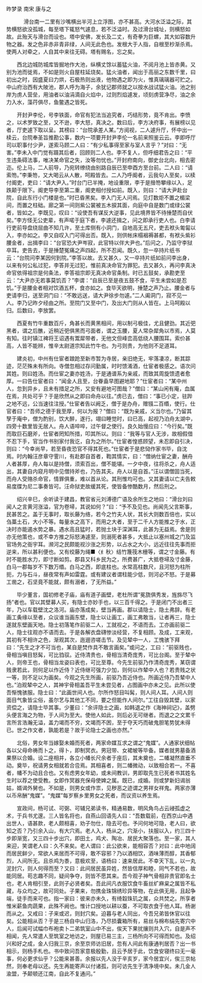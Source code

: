 昨梦录 南宋 康与之

　
　　滑台南一二里有沙嘴横出半河上立浮图，亦不甚高。大河水泛溢之际，其势横怒欲没孤城，每至塔下辄怒气遽息，若不泛溢时。及过滑台城址，则横怒如故。此殆天与滑台而设也。塔中安佛，发长及二丈，有奇拳为巨螺，其大如容数升物之器。发之色非赤非青非绿，人间无此色也。发根大于人指，自根至杪渐杀焉。使两人对牵之，人自其中来往无碍。塔有赐名，忘之矣。

　　西北边城防城库皆掘地作大池，纵横丈馀以蓄猛火油，不阅月池上皆赤黄。又别为池而徙焉，不如是则火自屋柱延烧矣。猛火油者，闻出于高丽之东数千里，曰初出之时，因盛夏曰力烘，石极热则出液，他物遇之即为火，惟真璃璃器可贮之。中山府治西有大陂池，郡人呼为海子，余犹记郡师就之以按水战试猛火油。池之别岸为虏人营垒，用油者以油涓滴自火焰中，过则烈焰遽发，顷刻虏营净尽，油之余力入水，藻荇俱尽，鱼鳖遇之皆死。

　　开封尹李伦，号李铁面，命官有犯法当追究者，巧结形势，竟不肯出。李愤之，以术罗致之至，又不逊，李大怒，真决之。数曰后，李方决府事，有展榜以见者，厅吏遽下取以呈。其榜曰：“台院承差人某。”方阅视，二人遽升厅，怀中出一椟云，台院奉圣旨推勘公事，数内一项要开封尹李伦一名前来照鉴云云。李即呼厅司以职事付少尹，遂索马顾二人曰：“有少私事得至家与室人言乎？”对曰：“无害。”李未入中门觉有蹑其后者，回顾则二人也。李不复人，但呼细君告之曰：“平生违条碍法事，唯决某命官之失，汝等勿忧也。”开封府南向，御史台北向，相去密迩。伦上马，二人前导，乃宛转缭绕由别路自辰已至申酉方至台前。二人曰：“请索笏。”李秉笏，又大喝云从人散，呵殿皆去。二人乃呼阍者，云我句人至矣，以椟付阍吏，吏曰：“请大尹入。”时台门已半掩，地设重限，李于是搢笏攀缘以入，足跌颠于限下。阍吏导李至第二重，阍吏相付授如前。既入，则曰：“请大尹赴台院，自此东行小门楼是也。”时已昏黑矣。李入门无人问焉。见灯数炬不置之楣梁间，而置之柱础。廊之第一间则紫公裳被五木捩其面，向庭中自是数门或绿公裳者，皆如之。李既见，叹曰：“设使吾有谋反大逆事，见此境界皆不待捶楚而自伏矣。”李方怪无公吏辈，有声喏于庭下者，李遽还揖之，问之即承行吏人也。白李请行吏前导盘绕屈曲不知几许，至土库侧有小洞门，自地高无五尺，吏去袱头匍匐以入，李亦如之。李又自叹入门可得出否。既入，则供帐床榻裀褥甚都，有袱头紫衫腰金者，出揖李曰：“台官恐大尹岑寂，此官特以伴大尹也。”后问之，乃监守李狱卒耳。吏告去，于是捶楚冤痛之声四起，所不忍闻。既久，忽一卒持片纸书云：“台院问李某因何到院。”李答以故。去又甚久，又一卒持片纸如前问李出身，以来有何公私过犯，李答并无过犯，惟前真决命官为罪犯。去又甚久，再问李真决命官依得祖宗是何条法，李答祖宗即无真决命官条制。时已五鼓矣，承勘吏至云：“大尹亦无若事莫饥否？”李谓：“自辰已至是夜五鼓不食，平生未尝如是忍饥。”于是腰金者相对饮酒五杯，食亦如之。食毕天欲明，捶楚之声乃止。腰金者与吏请李归，送至洞门曰：“不敢远送，请大尹徐步勿遽。”二人阖洞门，寂不见一人。李乃记昨夕经由之所。至院门又至中门，及出大门则从人皆在。上马呵殿以归。后数曰，李放罢。

　　西夏有竹牛重数百斤，角甚长而黄黑相间，用以制弓极佳，尤且健劲。其近弝黑者，谓之后醮，近稍近弝俱黑而弓面者，谓之玉腰，夏人常杂犀角以市焉，人莫有知。往时镇江裨将王诏遇有鬻犀带者，无他文但峰峦高低绕人腰围耳。索价甚高，人皆不能辨，惟辛太尉道宗知此竹牛也。为弓则贵，为他则不足道耳。

　　建炎初，中州有仕宦者踉跄至新市暂为寺居，亲旧绝无，牢落凄凉，断其踪迹，茫茫殊未有所向。寺僧忽相过存问勤属，时时馈淆酒，仕宦者极感之。语次问其姓。则曰姓汤。而仕宦之妻亦姓汤，于是通谱系为亲戚，而致其周旋馈遗者愈厚。一曰告仕宦者曰：“闻金人且至，台眷盍早图避地耶？”仕宦者曰：“某中州人，忽到异乡，且未有措足之所，又安有避地可图哉？”僧曰：“某山闲有庵，血属在焉，共处可乎？于是欣然从之即曰命舟以往。”虏已去，僧曰：“事已小定，驻跸之地不远，公当速往注授。”仕宦者告以阙乏，僧于是办舟，赠镪二百缗，使行。仕官者曰：“吾师之德于我至厚，何以为报？”僧曰：“既为亲戚，义当尔也。”乃留其孥于庵中，僧为酌别，饮大醉，遂行。翊曰睡觉时，曰已高，起视乃泊舟太湖中，四旁十数里皆无居人。舟人语啐啐，过午督之使行。良久始慢应曰：“今行矣。”既而取巨石磨斧，仕宦者罔知所措，叩其所以。则曰：“我等与官人无涉，故相假借不忍下手，官当作书别家付我讫，自为之所尔。”仕宦者惶惑顾望，未忍即自引决，则曰：“今幸尚早，若至昏夜恐官不得其死也。”仕宦者于是悲恸作家书毕，自沈焉。时内翰汪彦章守霅川，有赴郡自首者，鞫其情实，曰：“僧纳仕宦之妻，酬舟人者甚厚，舟人每以是持僧，须索百出，僧不能堪。一夕中夜，往将杀之，舟人适出，其妻自内窥月明中见僧持斧也，乃告其夫。舟人以是自首。”汪以谓僧固当死，而舟人受赂杀命官，情罪俱重，难以首从论。其刑惟均可也。又其妻请以亡夫告敕易度牒为尼二事奏皆可。汪命狱吏故缓其死，使皆备惨酷数月，然后刑之。

　　绍兴辛巳，余听读于建昌，教官省元刘溥德广语及余所生之地曰：“滑台刘曰闻人之言黄河涨溢，官为卷埽，其说如何？”曰：“予不及见也。尚闻先父言斯事，民甚苦之。盖于无事时，取长藤为络，若今之竹夫人状，其长大则数百倍也，实以刍藁土石，大小不等。每量水之高下，而用之大者，至于二千人方能推之于水，正决时亦能遏水势之暴。遇水高且猛时，若抛土块于深渊耳，此甚为无益焉。舍是则亦无他策也，或不幸方推之际怒涛遽至，则溺死者甚多，大抵止以塞州城之门及监官场务之衙宇耳。濒河之民颇能视沙涨之形势，以占水之大小，远近往往先事而拒逆来，所以甚利便也。又有绞藤为绳■〈纟秋〉结竹篾筏木栅等，谓之寸金藤。有时不能胜水力，即寸断如剪。郡县又科乡民为之，所费甚广，大抵卷埽及寸金藤，白马一郡每岁不下数万缗。白马之西，即底柱也。水常高柱数尺，且河怒为柱所扼，力与石斗，昼夜常有声如雷霆。或有建议者谓柱能少低，则河必不怒。于是募工凿之，石坚竟不能就，颇有溺者，了无所益。”

　　毕少董言，国初修老子庙，庙有道子画壁，老杜所谓“冕旒俱秀发，旌旆尽飞扬”者也。官以其壁募人买，有隐士亦妙手也，以三百千得之。于是闭门不出者三年，乃以车载壁沈之洛河。庙亦落成矣，壁当再画。郡以请隐士，隐土弗辞。有老画工夤缘以至者，众议谁当画东壁，隐士以让画工，画工弗敢当，让者再三，隐士遂就东壁画天地。隐士初落笔作前驱二人，工就视之，不语而去。工亦画前驱二人，隐士往观亦不语而去。于是各解衣盘礴惨淡经营，不复相顾。及成，工来观，其初有不相许之色，渐观其次，迤逦咨嗟击节。及见辇中一人，工愧骇下拜曰：“先生之才不可当也，某自是焚作具不敢言画矣。”或问之，工曰：“前驱贱也，骨相当嗔目怒髯，可比驺驭。近侍清贵也，骨相当清奇庞秀，可比台阁。至于辇中人，则帝王也，骨相当龙姿曰表也，可比至尊。今先生前驱乃作清奇庞秀，某窃谓贱隶若此，则何足以作近侍？近侍继可强力少加，则何以作辇中人也？若贵贱之状一等，则不足以为画矣。今观之先生所画，前驱乃吾近侍也。所画近侍乃吾辇中人也。”泊观辇中之人，其神宇骨相盖吾平生未尝见者，占图画中亦未之见。此所以使吾惭愧骇服。隐士曰：“此画世间人也。尔所作怒目叫髯，则人间人耳。人间人则面目气象皆尘俗，虽尔艺与其他工不同，要之但能作人间尔。”工往自毁其壁，以家资偿之，请隐士毕其事。少董曰：“余评隐士之画，如韩退之作《海神祠记》，盖劈头便言海之为物，于人间为至大。使他人如此，则后必无可继者。而退之之文累千言所言浩瀚无溢，盖力竭而不穷，文竭而不困，至于夺天巧而破鬼胆笔势犹未得已。世之作文者，孰能若是？故于论隐士之画也亦然。”

　　北俗，男女年当嫁娶未婚而死者，两家命媒互求之谓之“鬼媒”。人通家状细帖各以父母命祷而卜之，得卜，即制冥衣。男冠带、女裙帔等毕备。媒者就男墓备酒果祭以合婚。设二座相并，各立小幡长尺余者于座后，其未奠也，二幡凝然直垂不动。奠毕，祝请男女相就若合卺焉。其相喜者，则二幡微动，以致相合若一。不喜者，幡不为动且合也。又有虑男女年幼，或未间教训，男即取先生已死者书其姓名生时以荐之使受教。女即作冥器充保母使婢之属。既已，成婚。则或梦新妇谒翁姑，婿谒外舅也。不如是，则男女或作祟，见秽恶之迹谓之男祥女祥鬼。两家亦薄以币帛酬“鬼媒”。“鬼媒”每岁察乡里男女之死者，而议资以养生焉。

　　宣政间，杨可试、可弼、可辅兄弟读书，精通易数，明风角鸟占云祲孤虚之术，于兵书尤邃。三人皆名将也，自燕山回语先人曰：“吾数载前，在西京山中遇出世人，语甚款，老人颇相喜，劝子勿仕，隐去可也。予问何地可隐，老人曰，欲知之否？乃引余入山，有大穴焉。老人入，杨从之，穴渐小，扶服以入，约三四十步即渐宽，又三四十步出穴，即田土，鸡犬、陶冶、居民大聚落也。至一家，其人来迎，笑谓老人曰：久不来矣。老人谓曰：此公欲来，能相容否？对曰：此中地阔而居民鲜少，常欲人来居而不可得，敢不容邪？乃以酒相饮，酒味薄而醇，其香郁烈，人间所无。且杀鸡为黍，意极欢至，语杨曰：速来居此。不幸天下乱，以一丸泥封穴，则人何得而至？又曰：此间居民虽异姓，然皆信厚和睦，同气不若也，故能同居。苟志趣不同，疑间争夺，则皆不愿其来。吾今观子神气骨相非贵官即名士也，老人肯相引至，此则子必贤者矣。吾此间凡衣服饮食牛畜丝纩麻枲之属皆不私藏，与众均之，故可同处。子果来，勿携金珠锦绣珍异等物，在此俱无用，且起争端，徒手而来可也。指一家曰：彼来亦未久，有绮縠珠玑之属，众共焚之。所享者惟米薪鱼肉蔬果，此殊不阙也。惟计口授地以耕以蚕，不可取衣食于他人耳。杨谢而从之。又戒曰：子来或迟，则封穴矣。迫暮与老人同出，今吾兄弟皆休官以往矣。公能相从否？于是三杨自中山归洛，乃尽损囊箱所有，易丝与棉布绢先寄穴中人，后闻可试幅巾布袍卖卜二弟筑室山中不出，俟天下果扰攘则共入穴，自是声不相闻，先人常遣人至筑室之地访之，则屋已易三主，三杨所向不可得而知也。及绍兴和好之成，金人归我三京，余至京师访旧居，忽有人间此有康通判居否？出一书相示，则杨手札也。书中致问吾家意极殷勤，且云予居于此，饮食安寝终曰无一毫事，何必更求仙乎？公能来甚善。余报以先人没于辛亥岁，家今居宜兴，俟三京帖然，则奉老母以还。先生再能寄声以付诸孤，则可访先生于清净境中矣。未几金人渝盟，予颠顿还江南，自此不复通问。”
